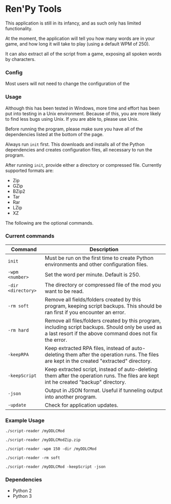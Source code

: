 # Ren'Py Tools

This application is still in its infancy, and as such only has limited functionality.

At the moment, the application will tell you how many words are in your game, and how long it will take to play (using a default WPM of 250).

It can also extract all of the script from a game, exposing all spoken words by characters.

### Config

Most users will not need to change the configuration of the 

### Usage

Although this has been tested in Windows, more time and effort has been put into testing in a Unix environment. Because of this, you are more likely to find less bugs using Unix. If you are able to, please use Unix.

Before running the program, please make sure you have all of the dependencies listed at the bottom of the page. 

Always run ``init`` first. This downloads and installs all of the Python dependencies and creates configuration files, all necessary to run the program.

After running ``init``, provide either a directory or compressed file. Currently supported formats are:
- Zip
- GZip
- BZip2
- Tar
- Rar
- LZip
- XZ

The following are the optional commands.

### Current commands

| Command              | Description                                                                                                                                                   |
|----------------------|---------------------------------------------------------------------------------------------------------------------------------------------------------------|
| ``init``             | Must be run on the first time to create Python environments and other configuration files.                                                                    |
| ``-wpm <number>``    | Set the word per minute. Default is 250.                                                                                                                      |
| ``-dir <directory>`` | The directory or compressed file of the mod you want to be read.                                                                                              |
| ``-rm soft``         | Remove all fields/folders created by this program, keeping script backups. This should be ran first if you encounter an error.                                |
| ``-rm hard``         | Remove all files/folders created by this program, including script backups. Should only be used as a last resort if the above command does not fix the error. |
| ``-keepRPA``         | Keep extracted RPA files, instead of auto-deleting them after the operation runs. The files are kept in the created "extracted" directory.                    |
| ``-keepScript``      | Keep extracted script, instead of auto-deleting them after the operation runs. The files are kept int he created "backup" directory.                          |
| ``-json``            | Output in JSON format. Useful if tunneling output into another program.                                                                                       |
| ``-update``          | Check for application updates.                                                                                                                                |

### Example Usage

``./script-reader /myDDLCMod``

``./script-reader /myDDLCModZip.zip``

``./script-reader -wpm 150 -dir /myDDLCMod``

``./script-reader -rm soft``

``./script-reader /myDDLCMod -keepScript -json``

### Dependencies

- Python 2
- Python 3